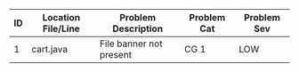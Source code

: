  ID | Location File/Line |    Problem Description    |  Problem Cat | Problem Sev |
 -- | ----------------- | ------------------------- | ------------ | ----------- |
 1| cart.java | File banner not present | CG 1 | LOW
 